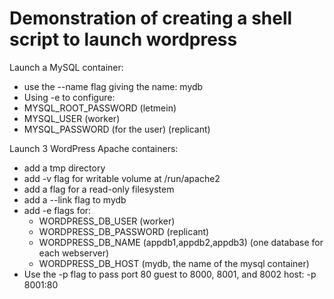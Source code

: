 # Demonstration of creating a shell script to launch wordpress

Launch a MySQL container:

* use the --name flag giving the name: mydb
* Using -e to configure:
* MYSQL_ROOT_PASSWORD (letmein)
* MYSQL_USER (worker)
* MYSQL_PASSWORD (for the user) (replicant)

Launch 3 WordPress Apache containers:

* add a tmp directory
* add -v flag for writable volume at /run/apache2
* add a flag for a read-only filesystem
* add a --link flag to mydb
* add -e flags for:
     * WORDPRESS_DB_USER (worker)<br>
     * WORDPRESS_DB_PASSWORD (replicant)<br>
     * WORDPRESS_DB_NAME (appdb1,appdb2,appdb3) (one database for each webserver)<br>
     * WORDPRESS_DB_HOST (mydb, the name of the mysql container)<br>
* Use the -p flag to pass port 80 guest to 8000, 8001, and 8002 host: -p 8001:80

